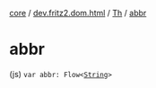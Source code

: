 [core](../../index.md) / [dev.fritz2.dom.html](../index.md) / [Th](index.md) / [abbr](./abbr.md)

# abbr

(js) `var abbr: Flow<`[`String`](https://kotlinlang.org/api/latest/jvm/stdlib/kotlin/-string/index.html)`>`